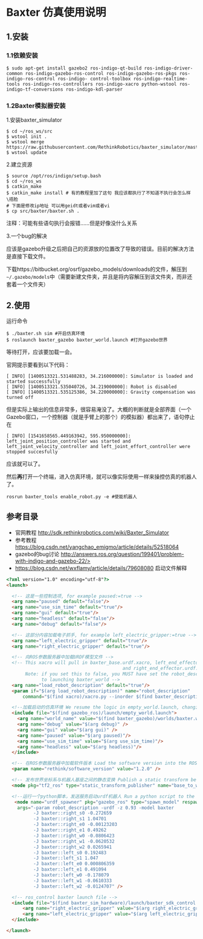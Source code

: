 # Baxter 仿真使用说明

## 1.安装

### 1.1依赖安装

```
$ sudo apt-get install gazebo2 ros-indigo-qt-build ros-indigo-driver-common ros-indigo-gazebo-ros-control ros-indigo-gazebo-ros-pkgs ros-indigo-ros-control ros-indigo- control-toolbox ros-indigo-realtime-tools ros-indigo-ros-controllers ros-indigo-xacro python-wstool ros-indigo-tf-conversions ros-indigo-kdl-parser
```

### 1.2Baxter模拟器安装

1.安装baxter_simulator

```
$ cd ~/ros_ws/src
$ wstool init .
$ wstool merge https://raw.githubusercontent.com/RethinkRobotics/baxter_simulator/master/baxter_simulator.rosinstall
$ wstool update
```

2.建立资源

```
$ source /opt/ros/indigo/setup.bash
$ cd ~/ros_ws
$ catkin_make
$ catkin_make install # 有的教程里加了这句 我应该都执行了不知道不执行会怎么样 \捂脸
# 下面是修改ip地址 可以用geidt或者vim或者vi
$ cp src/baxter/baxter.sh . 
```

注释：可能有些语句执行会报错……但是好像没什么关系

3.一个bug的解决

应该是gazebo升级之后把自己的资源放的位置改了导致的错误。目前的解决方法是直接下载文件。

下载https://bitbucket.org/osrf/gazebo_models/downloads的文件，解压到``~/.gazebo/models``中（需要新建文件夹，并且是将内容解压到该文件夹，而非还套着一个文件夹）



## 2.使用

运行命令

```
$ ./baxter.sh sim #开启仿真环境
$ roslaunch baxter_gazebo baxter_world.launch #打开gazebo世界
```

等待打开，应该要加载一会。

官网提示要看到以下代码：

```
[ INFO] [1400513321.531488283, 34.216000000]: Simulator is loaded and started successfully
[ INFO] [1400513321.535040726, 34.219000000]: Robot is disabled
[ INFO] [1400513321.535125386, 34.220000000]: Gravity compensation was turned off
```

但是实际上输出的信息非常多，很容易淹没了。大概的判断就是全部界面（一个Gazebo窗口，一个控制器（就是手臂上的那个）的模拟器）都出来了，语句停止在

``` 
[ INFO] [1541658565.449163942, 595.950000000]: left_joint_position_controller was started and left_joint_velocity_controller and left_joint_effort_controller were stopped succesfully
```

应该就可以了。

然后**再**打开一个终端，进入仿真环境，就可以像实际使用一样来操控仿真的机器人了。

```
rosrun baxter_tools enable_robot.py -e #使能机器人
```



## 参考目录

* 官网教程 http://sdk.rethinkrobotics.com/wiki/Baxter_Simulator
* 参考教程 https://blog.csdn.net/yangchao_emigmo/article/details/52518064
* gazebo的bug讨论 http://answers.ros.org/question/199401/problem-with-indigo-and-gazebo-22/>
* https://blog.csdn.net/wxflamy/article/details/79608080 启动文件解释

```html
<?xml version="1.0" encoding="utf-8"?>
<launch>

  <!-- 这是一些控制选项, for example paused:=true -->
  <arg name="paused" default="false"/>
  <arg name="use_sim_time" default="true"/>
  <arg name="gui" default="true"/>
  <arg name="headless" default="false"/>
  <arg name="debug" default="false"/>

  <!-- 这部分内容加载电子抓手, for example left_electric_gripper:=true -->
  <arg name="left_electric_gripper" default="true"/>
  <arg name="right_electric_gripper" default="true"/>

  <!-- 向ROS参数服务器中加载URDF模型文件 -->
  <!-- This xacro will pull in baxter_base.urdf.xacro, left_end_effector.urdf.xacro,
                                           and right_end_effector.urdf.xacro
       Note: if you set this to false, you MUST have set the robot_description prior
             to launching baxter_world -->
  <arg name="load_robot_description" default="true"/>
  <param if="$(arg load_robot_description)" name="robot_description"
      command="$(find xacro)/xacro.py --inorder $(find baxter_description)/urdf/baxter.urdf.xacro gazebo:=true"/>

  <!--加载启动的仿真环境 We resume the logic in empty_world.launch, changing the name of the world to be launched -->
  <include file="$(find gazebo_ros)/launch/empty_world.launch">
    <arg name="world_name" value="$(find baxter_gazebo)/worlds/baxter.world"/>
    <arg name="debug" value="$(arg debug)" />
    <arg name="gui" value="$(arg gui)" />
    <arg name="paused" value="$(arg paused)"/>
    <arg name="use_sim_time" value="$(arg use_sim_time)"/>
    <arg name="headless" value="$(arg headless)"/>
  </include>

  <!-- 在ROS参数服务器中加载软件版本 Load the software version into the ROS Parameter Server -->
  <param name="rethink/software_version" value="1.2.0" />

  <!-- 发布世界坐标系与机器人基座之间的静态变换 Publish a static transform between the world and the base of the robot -->
  <node pkg="tf2_ros" type="static_transform_publisher" name="base_to_world" args="0 0 0 0 0 0 1 world base" />

  <!--运行一个python脚本，发送服务启动urdf机器人 Run a python script to the send a service call to gazebo_ros to spawn a URDF robot -->
   <node name="urdf_spawner" pkg="gazebo_ros" type="spawn_model" respawn="false" output="screen"
    args="-param robot_description -urdf -z 0.93 -model baxter
          -J baxter::right_s0 -0.272659
          -J baxter::right_s1 1.04701
          -J baxter::right_e0 -0.00123203
          -J baxter::right_e1 0.49262
          -J baxter::right_w0 -0.0806423
          -J baxter::right_w1 -0.0620532
          -J baxter::right_w2 0.0265941
          -J baxter::left_s0 0.192483
          -J baxter::left_s1 1.047
          -J baxter::left_e0 0.000806359
          -J baxter::left_e1 0.491094
          -J baxter::left_w0 -0.178079
          -J baxter::left_w1 -0.0610333
          -J baxter::left_w2 -0.0124707" />

  <!-- ros_control baxter launch file -->
  <include file="$(find baxter_sim_hardware)/launch/baxter_sdk_control.launch">
      <arg name="right_electric_gripper" value="$(arg right_electric_gripper)"/>
      <arg name="left_electric_gripper" value="$(arg left_electric_gripper)"/>
  </include>

</launch>
```

